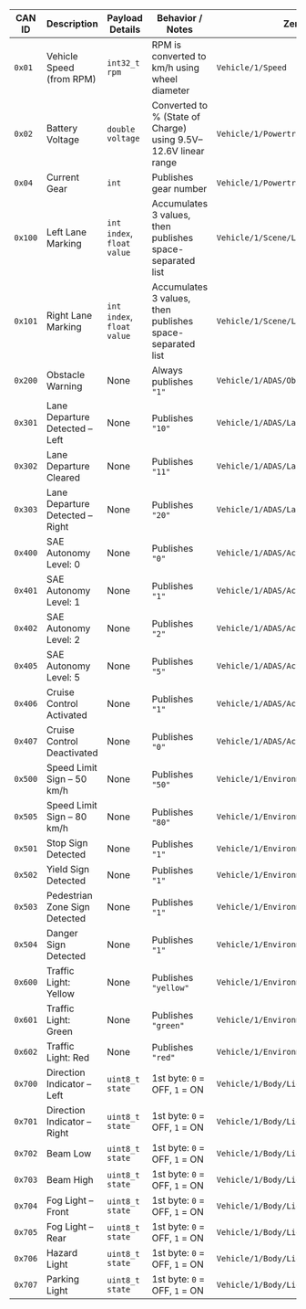 | CAN ID     | Description                                      | Payload Details                            | Behavior / Notes                                                           | Zenoh Key Expression                                                       |
|------------|--------------------------------------------------|---------------------------------------------|----------------------------------------------------------------------------|-----------------------------------------------------------------------------|
| `0x01`     | Vehicle Speed (from RPM)                         | `int32_t rpm`                               | RPM is converted to km/h using wheel diameter                             | `Vehicle/1/Speed`                                                           |
| `0x02`     | Battery Voltage                                  | `double voltage`                            | Converted to % (State of Charge) using 9.5V–12.6V linear range             | `Vehicle/1/Powertrain/TractionBattery/StateOfCharge`                       |
| `0x04`     | Current Gear                                     | `int`                                       | Publishes gear number                                                      | `Vehicle/1/Powertrain/Transmission/CurrentGear`                            |
| `0x100`    | Left Lane Marking                                | `int index`, `float value`                  | Accumulates 3 values, then publishes space-separated list                 | `Vehicle/1/Scene/Lanes/Left`                                               |
| `0x101`    | Right Lane Marking                               | `int index`, `float value`                  | Accumulates 3 values, then publishes space-separated list                 | `Vehicle/1/Scene/Lanes/Right`                                              |
| `0x200`    | Obstacle Warning                                 | None                                        | Always publishes `"1"`                                                    | `Vehicle/1/ADAS/ObstacleDetection/Warning`                                 |
| `0x301`    | Lane Departure Detected – Left                   | None                                        | Publishes `"10"`                                                           | `Vehicle/1/ADAS/LaneDeparture/Detected`                                    |
| `0x302`    | Lane Departure Cleared                           | None                                        | Publishes `"11"`                                                           | `Vehicle/1/ADAS/LaneDeparture/Detected`                                    |
| `0x303`    | Lane Departure Detected – Right                  | None                                        | Publishes `"20"`                                                           | `Vehicle/1/ADAS/LaneDeparture/Detected`                                    |
| `0x400`    | SAE Autonomy Level: 0                            | None                                        | Publishes `"0"`                                                            | `Vehicle/1/ADAS/ActiveAutonomyLevel/SAE_0`                                 |
| `0x401`    | SAE Autonomy Level: 1                            | None                                        | Publishes `"1"`                                                            | `Vehicle/1/ADAS/ActiveAutonomyLevel/SAE_1`                                 |
| `0x402`    | SAE Autonomy Level: 2                            | None                                        | Publishes `"2"`                                                            | `Vehicle/1/ADAS/ActiveAutonomyLevel/SAE_2`                                 |
| `0x405`    | SAE Autonomy Level: 5                            | None                                        | Publishes `"5"`                                                            | `Vehicle/1/ADAS/ActiveAutonomyLevel/SAE_5`                                 |
| `0x406`    | Cruise Control Activated                         | None                                        | Publishes `"1"`                                                            | `Vehicle/1/ADAS/ActiveAutonomyLevel/CruiseControl`                         |
| `0x407`    | Cruise Control Deactivated                       | None                                        | Publishes `"0"`                                                            | `Vehicle/1/ADAS/ActiveAutonomyLevel/CruiseControl`                         |
| `0x500`    | Speed Limit Sign – 50 km/h                       | None                                        | Publishes `"50"`                                                           | `Vehicle/1/Environment/RoadSigns/SpeedLimit`                               |
| `0x505`    | Speed Limit Sign – 80 km/h                       | None                                        | Publishes `"80"`                                                           | `Vehicle/1/Environment/RoadSigns/SpeedLimit`                               |
| `0x501`    | Stop Sign Detected                               | None                                        | Publishes `"1"`                                                            | `Vehicle/1/Environment/RoadSigns/Stop`                                     |
| `0x502`    | Yield Sign Detected                              | None                                        | Publishes `"1"`                                                            | `Vehicle/1/Environment/RoadSigns/Yield`                                    |
| `0x503`    | Pedestrian Zone Sign Detected                    | None                                        | Publishes `"1"`                                                            | `Vehicle/1/Environment/RoadSigns/PedestrianZone`                           |
| `0x504`    | Danger Sign Detected                             | None                                        | Publishes `"1"`                                                            | `Vehicle/1/Environment/RoadSigns/DangerSign`                               |
| `0x600`    | Traffic Light: Yellow                            | None                                        | Publishes `"yellow"`                                                       | `Vehicle/1/Environment/RoadSigns/TrafficLight`                             |
| `0x601`    | Traffic Light: Green                             | None                                        | Publishes `"green"`                                                        | `Vehicle/1/Environment/RoadSigns/TrafficLight`                             |
| `0x602`    | Traffic Light: Red                               | None                                        | Publishes `"red"`                                                          | `Vehicle/1/Environment/RoadSigns/TrafficLight`                             |
| `0x700`    | Direction Indicator – Left                       | `uint8_t state`                             | 1st byte: `0` = OFF, `1` = ON                                              | `Vehicle/1/Body/Lights/DirectionIndicator/Left`                            |
| `0x701`    | Direction Indicator – Right                      | `uint8_t state`                             | 1st byte: `0` = OFF, `1` = ON                                              | `Vehicle/1/Body/Lights/DirectionIndicator/Right`                           |
| `0x702`    | Beam Low                                         | `uint8_t state`                             | 1st byte: `0` = OFF, `1` = ON                                              | `Vehicle/1/Body/Lights/Beam/Low`                                           |
| `0x703`    | Beam High                                        | `uint8_t state`                             | 1st byte: `0` = OFF, `1` = ON                                              | `Vehicle/1/Body/Lights/Beam/High`                                          |
| `0x704`    | Fog Light – Front                                | `uint8_t state`                             | 1st byte: `0` = OFF, `1` = ON                                              | `Vehicle/1/Body/Lights/Fog/Front`                                          |
| `0x705`    | Fog Light – Rear                                 | `uint8_t state`                             | 1st byte: `0` = OFF, `1` = ON                                              | `Vehicle/1/Body/Lights/Fog/Rear`                                           |
| `0x706`    | Hazard Light                                     | `uint8_t state`                             | 1st byte: `0` = OFF, `1` = ON                                              | `Vehicle/1/Body/Lights/Hazard`                                             |
| `0x707`    | Parking Light                                    | `uint8_t state`                             | 1st byte: `0` = OFF, `1` = ON                                              | `Vehicle/1/Body/Lights/Parking`                                            |
